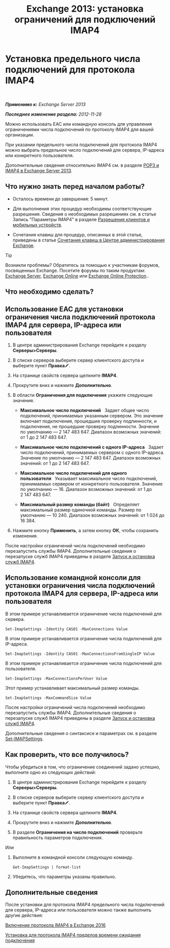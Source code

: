 ﻿---
title: 'Exchange 2013: установка ограничений для подключений IMAP4'
TOCTitle: Установка предельного числа подключений для протокола IMAP4
ms:assetid: 8e3aa366-e77c-4c70-b78d-ddbb178cb521
ms:mtpsurl: https://technet.microsoft.com/ru-ru/library/Bb123712(v=EXCHG.150)
ms:contentKeyID: 50556406
ms.date: 04/30/2018
mtps_version: v=EXCHG.150
ms.translationtype: HT
---

# Установка предельного числа подключений для протокола IMAP4

 

_**Применимо к:** Exchange Server 2013_

_**Последнее изменение раздела:** 2012-11-28_

Можно использовать EAC или командную консоль для управления ограничениями числа подключений по протоколу IMAP4 для вашей организации.

При указании предельного числа подключений для протокола IMAP4 можно выбрать предельное число подключений для сервера, IP-адреса или конкретного пользователя.

Дополнительные сведения относительно IMAP4 см. в разделе [POP3 и IMAP4 в Exchange Server 2013](pop3-and-imap4-in-exchange-server-2013-exchange-2013-help.md).

## Что нужно знать перед началом работы?

  - Осталось времени до завершения: 5 минут.

  - Для выполнения этих процедур необходимы соответствующие разрешения. Сведения о необходимых разрешениях см. в статье Запись "Параметры IMAP4" в разделе [Разрешения клиентов и мобильных устройств](clients-and-mobile-devices-permissions-exchange-2013-help.md).

  - Сочетания клавиш для процедур, описанных в этой статье, приведены в статье [Сочетания клавиш в Центре администрирования Exchange](keyboard-shortcuts-in-the-exchange-admin-center-exchange-online-protection-help.md).

> [!TIP]  
> Возникли проблемы? Обратитесь за помощью к участникам форумов, посвященных Exchange. Посетите форумы по таким продуктам: <a href="https://go.microsoft.com/fwlink/p/?linkid=60612">Exchange Server</a>, <a href="https://go.microsoft.com/fwlink/p/?linkid=267542">Exchange Online</a> или <a href="https://go.microsoft.com/fwlink/p/?linkid=285351">Exchange Online Protection</a>..


## Что необходимо сделать?

## Использование EAC для установки ограничения числа подключений протокола IMAP4 для сервера, IP-адреса или пользователя

1.  В центре администрирования Exchange перейдите к разделу **Серверы\>Серверы**.

2.  В списке серверов выберите сервер клиентского доступа и выберите пункт **Правка**![Значок редактирования](images/Bb124582.6f53ccb2-1f13-4c02-bea0-30690e6ea71d(EXCHG.150).gif "Значок редактирования").

3.  На странице свойств сервера щелкните **IMAP4**.

4.  Прокрутите вниз и нажмите **Дополнительно**.

5.  В области **Ограничения для подключения** укажите следующие значения.
    
      - **Максимальное число подключений**   Задает общее число подключений, принимаемых указанным сервером. Это значение включает подключения, прошедшие проверку подлинности, и подключения, не прошедшие проверку подлинности. Значение по умолчанию — 2 147 483 647. Диапазон возможных значений: от 1 до 2 147 483 647.
    
      - **Максимальное число подключений с одного IP-адреса**   Задает число подключений, принимаемых сервером с одного IP-адреса. Значение по умолчанию — 2 147 483 647. Диапазон возможных значений: от 1 до 2 147 483 647.
    
      - **Максимальное число подключений для одного пользователя**   Указывает максимальное число подключений, принимаемых сервером от конкретного пользователя. Значение по умолчанию — 16. Диапазон возможных значений: от 1 до 2 147 483 647.
    
      - **Максимальный размер команды (байт)**   Определяет максимальный размер одиночной команды. Размер по умолчанию — 10 240. Диапазон возможных значений: от 1 024 до 16 384.

6.  Нажмите кнопку **Применить**, а затем кнопку **ОК**, чтобы сохранить изменения.

После настройки ограничений числа подключений необходимо перезапустить службы IMAP4. Дополнительные сведения о перезапуске служб IMAP4 приведены в разделе [Запуск и остановка служб IMAP4](start-and-stop-the-imap4-services-exchange-2013-help.md).

## Использование командной консоли для установки ограничения числа подключений протокола IMAP4 для сервера, IP-адреса или пользователя

В этом примере устанавливается ограничение числа подключений для сервера.

    Set-ImapSettings -Identity CAS01 -MaxConnections Value

В этом примере устанавливается ограничение числа подключений для IP-адреса.

    Set-ImapSettings -Identity CAS01 -MaxConnectionsFromSingleIP Value

В этом примере устанавливается ограничение числа подключений для пользователя.

    Set-ImapSettings -MaxConnectionsPerUser Value

Этот пример устанавливает максимальный размер команды.

    Set-ImapSettings -MaxCommandSize Value

После настройки ограничений числа подключений необходимо перезапустить службы IMAP4. Дополнительные сведения о перезапуске служб IMAP4 приведены в разделе [Запуск и остановка служб IMAP4](start-and-stop-the-imap4-services-exchange-2013-help.md).

Дополнительные сведения о синтаксисе и параметрах см. в разделе [Set-IMAPSettings](https://technet.microsoft.com/ru-ru/library/aa998252\(v=exchg.150\)).

## Как проверить, что все получилось?

Чтобы убедиться в том, что ограничение соединений задано успешно, выполните одно из следующих действий:

1.  В центре администрирования Exchange перейдите к разделу **Серверы\>Серверы**.

2.  В списке серверов выберите сервер клиентского доступа и выберите пункт **Правка**![Значок редактирования](images/Bb124582.6f53ccb2-1f13-4c02-bea0-30690e6ea71d(EXCHG.150).gif "Значок редактирования").

3.  На странице свойств сервера щелкните **IMAP4**.

4.  Прокрутите вниз и нажмите **Дополнительно**.

5.  В разделе **Ограничения на число подключений** проверьте правильность параметров подключения.

Или

1.  Выполните в командной консоли следующую команду.
    
        Get-ImapSettings | format-list

2.  Убедитесь, что параметры указаны правильно.

## Дополнительные сведения

После установки для протокола IMAP4 предельного числа подключений для сервера, IP-адреса или пользователя можно также выполнить другие действия:

[Включение протокола IMAP4 в Exchange 2016](enable-imap4-in-exchange-2013-exchange-2013-help.md)

[Установка для протокола IMAP4 пределов времени ожидания подключения](set-connection-time-out-limits-for-imap4-exchange-2013-help.md)

